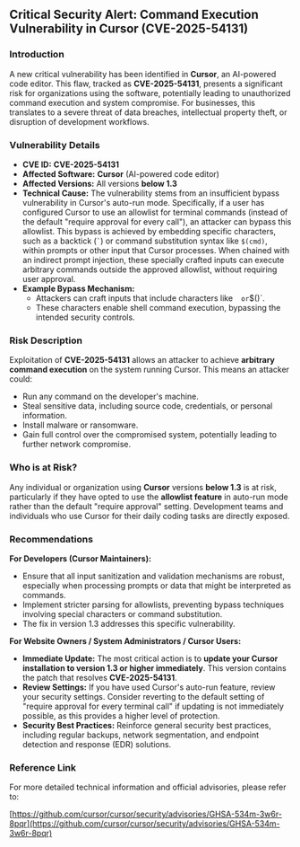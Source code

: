 ## Critical Security Alert: Command Execution Vulnerability in Cursor (CVE-2025-54131)

### Introduction

A new critical vulnerability has been identified in **Cursor**, an AI-powered code editor. This flaw, tracked as **CVE-2025-54131**, presents a significant risk for organizations using the software, potentially leading to unauthorized command execution and system compromise. For businesses, this translates to a severe threat of data breaches, intellectual property theft, or disruption of development workflows.

### Vulnerability Details

*   **CVE ID:** **CVE-2025-54131**
*   **Affected Software:** **Cursor** (AI-powered code editor)
*   **Affected Versions:** All versions **below 1.3**
*   **Technical Cause:** The vulnerability stems from an insufficient bypass vulnerability in Cursor's auto-run mode. Specifically, if a user has configured Cursor to use an allowlist for terminal commands (instead of the default "require approval for every call"), an attacker can bypass this allowlist. This bypass is achieved by embedding specific characters, such as a backtick (`` ` ``) or command substitution syntax like `$(cmd)`, within prompts or other input that Cursor processes. When chained with an indirect prompt injection, these specially crafted inputs can execute arbitrary commands outside the approved allowlist, without requiring user approval.
*   **Example Bypass Mechanism:**
    *   Attackers can craft inputs that include characters like ` ` ` or `$()`.
    *   These characters enable shell command execution, bypassing the intended security controls.

### Risk Description

Exploitation of **CVE-2025-54131** allows an attacker to achieve **arbitrary command execution** on the system running Cursor. This means an attacker could:

*   Run any command on the developer's machine.
*   Steal sensitive data, including source code, credentials, or personal information.
*   Install malware or ransomware.
*   Gain full control over the compromised system, potentially leading to further network compromise.

### Who is at Risk?

Any individual or organization using **Cursor** versions **below 1.3** is at risk, particularly if they have opted to use the **allowlist feature** in auto-run mode rather than the default "require approval" setting. Development teams and individuals who use Cursor for their daily coding tasks are directly exposed.

### Recommendations

**For Developers (Cursor Maintainers):**

*   Ensure that all input sanitization and validation mechanisms are robust, especially when processing prompts or data that might be interpreted as commands.
*   Implement stricter parsing for allowlists, preventing bypass techniques involving special characters or command substitution.
*   The fix in version 1.3 addresses this specific vulnerability.

**For Website Owners / System Administrators / Cursor Users:**

*   **Immediate Update:** The most critical action is to **update your Cursor installation to version 1.3 or higher immediately**. This version contains the patch that resolves **CVE-2025-54131**.
*   **Review Settings:** If you have used Cursor's auto-run feature, review your security settings. Consider reverting to the default setting of "require approval for every terminal call" if updating is not immediately possible, as this provides a higher level of protection.
*   **Security Best Practices:** Reinforce general security best practices, including regular backups, network segmentation, and endpoint detection and response (EDR) solutions.

### Reference Link

For more detailed technical information and official advisories, please refer to:

[https://github.com/cursor/cursor/security/advisories/GHSA-534m-3w6r-8pqr](https://github.com/cursor/cursor/security/advisories/GHSA-534m-3w6r-8pqr)
